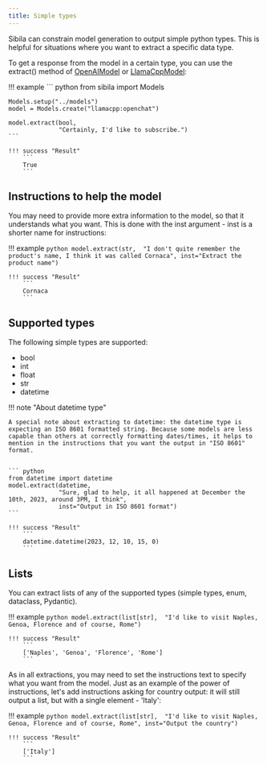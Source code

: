 ```yaml
---
title: Simple types
---
```


Sibila can constrain model generation to output simple python types. This is helpful for situations where you want to extract a specific data type. 

To get a response from the model in a certain type, you can use the extract() method of [OpenAIModel](../api-reference/model.md#sibila.OpenAIModel.extract) or [LlamaCppModel](../api-reference/model.md#sibila.LlamaCppModel.extract):

!!! example
    ``` python
    from sibila import Models

    Models.setup("../models")
    model = Models.create("llamacpp:openchat")

    model.extract(bool, 
                  "Certainly, I'd like to subscribe.")
    ```

    !!! success "Result"
        ```
        True
        ```

## Instructions to help the model

You may need to provide more extra information to the model, so that it understands what you want. This is done with the inst argument - inst is a shorter name for instructions:

!!! example
    ``` python
    model.extract(str, 
                "I don't quite remember the product's name, I think it was called Cornaca",
                inst="Extract the product name")
    ```

    !!! success "Result"
        ```
        Cornaca
        ```


## Supported types

The following simple types are supported:

- bool
- int
- float
- str
- datetime



!!! note "About datetime type"

    A special note about extracting to datetime: the datetime type is expecting an ISO 8601 formatted string. Because some models are less capable than others at correctly formatting dates/times, it helps to mention in the instructions that you want the output in "ISO 8601" format.

    
    ``` python
    from datetime import datetime
    model.extract(datetime, 
                  "Sure, glad to help, it all happened at December the 10th, 2023, around 3PM, I think",
                  inst="Output in ISO 8601 format")
    ```

    !!! success "Result"
        ```
        datetime.datetime(2023, 12, 10, 15, 0)
        ```




## Lists

You can extract lists of any of the supported types (simple types, enum, dataclass, Pydantic).

!!! example
    ``` python
    model.extract(list[str], 
                 "I'd like to visit Naples, Genoa, Florence and of course, Rome")
    ```

    !!! success "Result"
        ```
        ['Naples', 'Genoa', 'Florence', 'Rome']
        ```

As in all extractions, you may need to set the instructions text to specify what you want from the model. Just as an example of the power of instructions, let's add instructions asking for country output: it will still output a list, but with a single element - 'Italy':

!!! example
    ``` python
    model.extract(list[str], 
                 "I'd like to visit Naples, Genoa, Florence and of course, Rome",
                 inst="Output the country")
    ```

    !!! success "Result"
        ```
        ['Italy']
        ```

